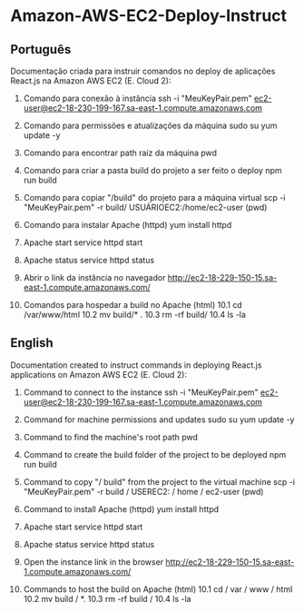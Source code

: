 # Amazon-AWS-EC2-Deploy-Instruct

## Português
Documentação criada para instruir comandos no deploy de aplicações React.js na Amazon AWS EC2 (E. Cloud 2):

1. Comando para conexão à instância
ssh -i "MeuKeyPair.pem" ec2-user@ec2-18-230-199-167.sa-east-1.compute.amazonaws.com

2. Comando para permissões e atualizações da máquina
sudo su
yum update -y

3. Comando para encontrar path raíz da máquina
pwd

4. Comando para criar a pasta build do projeto a ser feito o deploy
npm run build

5. Comando para copiar "/build" do projeto para a máquina virtual
scp -i "MeuKeyPair.pem" -r build/ USUÁRIOEC2:/home/ec2-user (pwd)

6. Comando para instalar Apache (httpd)
yum install httpd

7. Apache start
service httpd start

8. Apache status
service httpd status

9. Abrir o link da instância no navegador
http://ec2-18-229-150-15.sa-east-1.compute.amazonaws.com/

10. Comandos para hospedar a build no Apache (html)
10.1 cd /var/www/html
10.2 mv build/* .
10.3 rm -rf build/
10.4 ls -la

## English
Documentation created to instruct commands in deploying React.js applications on Amazon AWS EC2 (E. Cloud 2):

1. Command to connect to the instance
ssh -i "MeuKeyPair.pem" ec2-user@ec2-18-230-199-167.sa-east-1.compute.amazonaws.com

2. Command for machine permissions and updates
sudo su
yum update -y

3. Command to find the machine's root path
pwd

4. Command to create the build folder of the project to be deployed
npm run build

5. Command to copy "/ build" from the project to the virtual machine
scp -i "MeuKeyPair.pem" -r build / USEREC2: / home / ec2-user (pwd)

6. Command to install Apache (httpd)
yum install httpd

7. Apache start
service httpd start

8. Apache status
service httpd status

9. Open the instance link in the browser
http://ec2-18-229-150-15.sa-east-1.compute.amazonaws.com/

10. Commands to host the build on Apache (html)
10.1 cd / var / www / html
10.2 mv build / *.
10.3 rm -rf build /
10.4 ls -la
